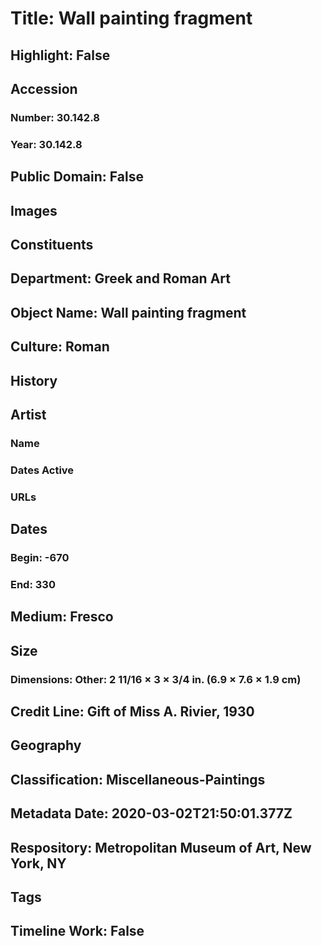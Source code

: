 # Title: Wall painting fragment
## Highlight: False
## Accession
### Number: 30.142.8
### Year: 30.142.8
## Public Domain: False
## Images
## Constituents
## Department: Greek and Roman Art
## Object Name: Wall painting fragment
## Culture: Roman
## History
## Artist
### Name
### Dates Active
### URLs
## Dates
### Begin: -670
### End: 330
## Medium: Fresco
## Size
### Dimensions: Other: 2 11/16 × 3 × 3/4 in. (6.9 × 7.6 × 1.9 cm)
## Credit Line: Gift of Miss A. Rivier, 1930
## Geography
## Classification: Miscellaneous-Paintings
## Metadata Date: 2020-03-02T21:50:01.377Z
## Respository: Metropolitan Museum of Art, New York, NY
## Tags
## Timeline Work: False